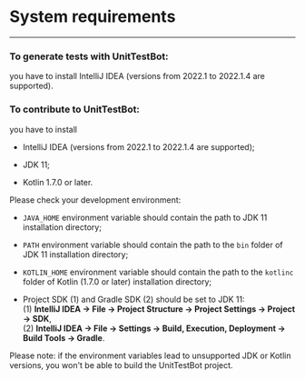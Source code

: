 # System requirements

---

### To generate tests with UnitTestBot:

you have to install IntelliJ IDEA (versions from 2022.1 to 2022.1.4 are supported).

### To contribute to UnitTestBot:

you have to install

- IntelliJ IDEA (versions from 2022.1 to 2022.1.4 are supported);

- JDK 11;

- Kotlin 1.7.0 or later.

Please check your development environment:

- ```JAVA_HOME``` environment variable should contain the path to JDK 11 installation directory;

- ```PATH``` environment variable should contain the path to the ```bin``` folder of JDK 11 installation directory;

- ```KOTLIN_HOME``` environment variable should contain the path to the ```kotlinc``` folder of Kotlin (1.7.0 or later) installation 
  directory;
- Project SDK  (1) and Gradle SDK (2) should be set to JDK 11:
    <br>(1) **IntelliJ IDEA → File → Project Structure → Project Settings → Project → SDK**,
    <br>(2) **IntelliJ IDEA → File → Settings → Build, Execution, Deployment → Build Tools →  Gradle**.

Please note: if the environment variables lead to unsupported JDK or Kotlin versions, you won't be able to build the UnitTestBot project.
